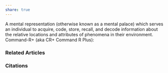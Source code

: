 ```yaml
---
share: true
---
```


A mental representation (otherwise known as a mental palace) which serves an individual to acquire, code, store, recall, and decode information about the relative locations and attributes of phenomena in their environment. Command-R+ (aka CR+ Command R Plus):

### Related Articles

### Citations
